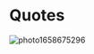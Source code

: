 # Quotes
![photo1658675296](https://user-images.githubusercontent.com/105092518/180653489-01bbdbb4-53b2-445a-9eeb-56b57b8a72d2.jpeg)
